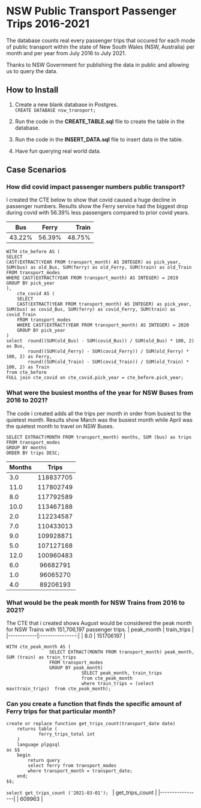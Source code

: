 # NSW Public Transport Passenger Trips 2016-2021

The database counts real every passenger trips that occured for each mode of public transport within the state of New South Wales (NSW, Australia) per month and per year from July 2016 to July 2021.

Thanks to NSW Government for publishing the data in public and allowing us to query the data. 


## How to Install

1. Create a new blank database in Postgres.  
	`CREATE DATABASE nsw_transport;`

2. Run the code in the **CREATE_TABLE.sql** file to create the table in the database.

3. Run the code in the **INSERT_DATA.sql** file to insert data in the table. 

4. Have fun querying real world data. 






## Case Scenarios


### How did covid impact passenger numbers public transport?
I created the CTE below to show that covid caused a huge decline in passenger numbers.
Results show the Ferry service had the biggest drop during covid with 56.39% less passengers compared to prior covid years. 

| Bus    | Ferry  | Train  |
| -------|:------:| ------:|
| 43.22% | 56.39% | 48.75% |



``` 
WITH cte_before AS (
SELECT 
CAST(EXTRACT(YEAR FROM transport_month) AS INTEGER) as pick_year, SUM(bus) as old_Bus, SUM(ferry) as old_Ferry, SUM(train) as old_Train
FROM transport_modes
WHERE CAST(EXTRACT(YEAR FROM transport_month) AS INTEGER) = 2019
GROUP BY pick_year
),
    cte_covid AS (
    SELECT 
    CAST(EXTRACT(YEAR FROM transport_month) AS INTEGER) as pick_year, SUM(bus) as covid_Bus, SUM(ferry) as covid_Ferry, SUM(train) as covid_Train
    FROM transport_modes
    WHERE CAST(EXTRACT(YEAR FROM transport_month) AS INTEGER) = 2020
    GROUP BY pick_year
)
select  round((SUM(old_Bus) - SUM(covid_Bus)) / SUM(old_Bus) * 100, 2) as Bus,
        round((SUM(old_Ferry) - SUM(covid_Ferry)) / SUM(old_Ferry) * 100, 2) as Ferry,
        round((SUM(old_Train) - SUM(covid_Train)) / SUM(old_Train) * 100, 2) as Train 
from cte_before
FULL join cte_covid on cte_covid.pick_year = cte_before.pick_year;
```

### What were the busiest months of the year for NSW Buses from 2016 to 2021?
The code i created adds all the trips per month in order from busiest to the quietest month. 
Results show March was the busiest month while April was the quietest month to travel on NSW Buses. 

```
SELECT EXTRACT(MONTH FROM transport_month) months, SUM (bus) as trips
FROM transport_modes
GROUP BY months
ORDER BY trips DESC;
```

| Months |  Trips    |
|--------|:---------:|
| 3.0	 | 118837705 |
| 11.0	 | 117802749 |
| 8.0	 | 117792589 |
| 10.0	 | 113467188 |
| 2.0	 | 112234587 |
| 7.0	 | 110433013 |
| 9.0	 | 109928871 |
| 5.0	 | 107127168 |
| 12.0	 | 100960483 |
| 6.0	 | 96682791  |
| 1.0	 | 96065270  |
| 4.0	 | 89206193  |

### What would be the peak month for NSW Trains from 2016 to 2021?
The CTE that i created shows August would be considered the peak month for NSW Trains with 151,706,197 passenger trips. 
| peak_month |  train_trips    |
|------------|:---------------:|
| 8.0	     | 151706197       |

```
WITH cte_peak_month AS (
                SELECT EXTRACT(MONTH FROM transport_month) peak_month, SUM (train) as train_trips
                FROM transport_modes
                GROUP BY peak_month)
                            SELECT peak_month, train_trips
                            from cte_peak_month
                            where train_trips = (select max(train_trips)  from cte_peak_month);
```
### Can you create a function that finds the specific amount of Ferry trips for that particular month?
```
create or replace function get_trips_count(transport_date date)
    returns table (
        	ferry_trips_total int
    ) 
    language plpgsql
as $$
	begin
	    return query 
	    select ferry from transport_modes
	    where transport_month = transport_date;
	end;
$$;
```
`select get_trips_count ('2021-03-01');
`
| get_trips_count | 
|-----------------|
| 609963	  | 


